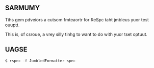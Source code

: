 SARMUMY
-------

Tihs gem pdveiors a cutsom fmteaortr for ReSpc taht jmbleus yuor
test ouuptt.

This is, of csroue, a vrey silly tinhg to want to do with yuor tset optuut.

UAGSE
-----

    $ rspec -f JumbledFormatter spec

